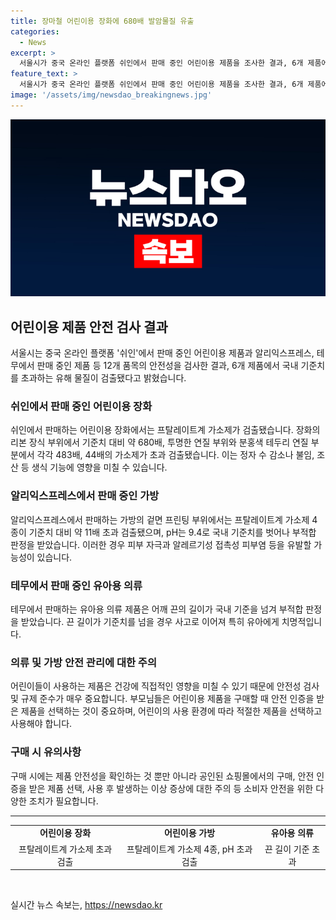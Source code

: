```yaml
---
title: 장마철 어린이용 장화에 680배 발암물질 유출
categories:
  - News
excerpt: >
  서울시가 중국 온라인 플랫폼 쉬인에서 판매 중인 어린이용 제품을 조사한 결과, 6개 제품에서 국내 기준치를 초과하는 발암물질이 검출됐다. 어린이용 장화에서는 발암물질인 프탈레이트계 가소제가 기준치의 680배를 초과하였고, 어린이용 백팩에서도 유해 물질이 검출되었으며, 테무의 유아용 의류 제품도 국내 기준 부적합을 받았다. 이로 인해 피부 자극이나 안전사고가 우려되며, 자세한 결과는 서울시 홈페이지와 전자상거래센터 홈페이지에서 확인할 수 있다.
feature_text: >
  서울시가 중국 온라인 플랫폼 쉬인에서 판매 중인 어린이용 제품을 조사한 결과, 6개 제품에서 국내 기준치를 초과하는 발암물질이 검출됐다. 어린이용 장화에서는 발암물질인 프탈레이트계 가소제가 기준치의 680배를 초과하였고, 어린이용 백팩에서도 유해 물질이 검출되었으며, 테무의 유아용 의류 제품도 국내 기준 부적합을 받았다. 이로 인해 피부 자극이나 안전사고가 우려되며, 자세한 결과는 서울시 홈페이지와 전자상거래센터 홈페이지에서 확인할 수 있다.
image: '/assets/img/newsdao_breakingnews.jpg'
---
```


<p><img src="/assets/img/newsdao_breakingnews.jpg" alt="firstkoreanews 속보" /></p>

<h2 data-ke-size="size26">어린이용 제품 안전 검사 결과</h2>

<p data-ke-size="size16">서울시는 중국 온라인 플랫폼 '쉬인'에서 판매 중인 어린이용 제품과 알리익스프레스, 테무에서 판매 중인 제품 등 12개 품목의 안전성을 검사한 결과, 6개 제품에서 국내 기준치를 초과하는 유해 물질이 검출됐다고 밝혔습니다.</p>

<h3>쉬인에서 판매 중인 어린이용 장화</h3>

<p data-ke-size="size16">쉬인에서 판매하는 어린이용 장화에서는 프탈레이트계 가소제가 검출됐습니다. 장화의 리본 장식 부위에서 기준치 대비 약 680배, 투명한 연질 부위와 분홍색 테두리 연질 부분에서 각각 483배, 44배의 가소제가 초과 검출됐습니다. 이는 정자 수 감소나 불임, 조산 등 생식 기능에 영향을 미칠 수 있습니다.</p>

<h3>알리익스프레스에서 판매 중인 가방</h3>

<p data-ke-size="size16">알리익스프레스에서 판매하는 가방의 겉면 프린팅 부위에서는 프탈레이트계 가소제 4종이 기준치 대비 약 11배 초과 검출됐으며, pH는 9.4로 국내 기준치를 벗어나 부적합 판정을 받았습니다. 이러한 경우 피부 자극과 알레르기성 접촉성 피부염 등을 유발할 가능성이 있습니다.</p>

<h3>테무에서 판매 중인 유아용 의류</h3>

<p data-ke-size="size16">테무에서 판매하는 유아용 의류 제품은 어깨 끈의 길이가 국내 기준을 넘겨 부적합 판정을 받았습니다. 끈 길이가 기준치를 넘을 경우 사고로 이어져 특히 유아에게 치명적입니다.</p>

<h3>의류 및 가방 안전 관리에 대한 주의</h3>

<p data-ke-size="size16">어린이들이 사용하는 제품은 건강에 직접적인 영향을 미칠 수 있기 때문에 안전성 검사 및 규제 준수가 매우 중요합니다. 부모님들은 어린이용 제품을 구매할 때 안전 인증을 받은 제품을 선택하는 것이 중요하며, 어린이의 사용 환경에 따라 적절한 제품을 선택하고 사용해야 합니다.</p>

<h3>구매 시 유의사항</h3>

<p data-ke-size="size16">구매 시에는 제품 안전성을 확인하는 것 뿐만 아니라 공인된 쇼핑몰에서의 구매, 안전 인증을 받은 제품 선택, 사용 후 발생하는 이상 증상에 대한 주의 등 소비자 안전을 위한 다양한 조치가 필요합니다.</p>

<hr>

<table>
  <tr>
    <td style="text-align: center; height: 17px;"><b>어린이용 장화</b></td>
    <td style="text-align: center; height: 17px;"><b>어린이용 가방</b></td>
    <td style="text-align: center; height: 17px;"><b>유아용 의류</b></td>
  </tr>
  <tr>
    <td style="text-align: center; height: 17px;">프탈레이트계 가소제 초과 검출</td>
    <td style="text-align: center; height: 17px;">프탈레이트계 가소제 4종, pH 초과 검출</td>
    <td style="text-align: center; height: 17px;">끈 길이 기준 초과</td>
  </tr>
</table>

<p data-ke-size="size16">&nbsp;</p>
실시간 뉴스 속보는, <a href="https://newsdao.kr" rel="dofollow">https://newsdao.kr</a>


